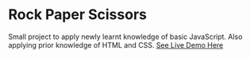# Rock Paper Scissors
Small project to apply newly learnt knowledge of basic JavaScript. Also applying prior knowledge of HTML and CSS.
[See Live Demo Here](https://mvttn.github.io/rock_paper_scissors/)
